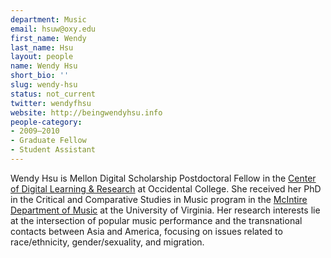 ```yaml
---
department: Music
email: hsuw@oxy.edu
first_name: Wendy
last_name: Hsu
layout: people
name: Wendy Hsu
short_bio: ''
slug: wendy-hsu
status: not_current
twitter: wendyfhsu
website: http://beingwendyhsu.info
people-category:
- 2009–2010
- Graduate Fellow
- Student Assistant
---
```


Wendy Hsu is Mellon Digital Scholarship Postdoctoral Fellow in the [Center of Digital Learning & Research](http://college.oxy.edu/cdlr/) at Occidental College. She received her PhD in the Critical and Comparative Studies in Music program in the [McIntire Department of Music](http://artsandsciences.virginia.edu/music/) at the University of Virginia. Her research interests lie at the intersection of popular music performance and the transnational contacts between Asia and America, focusing on issues related to race/ethnicity, gender/sexuality, and migration.
